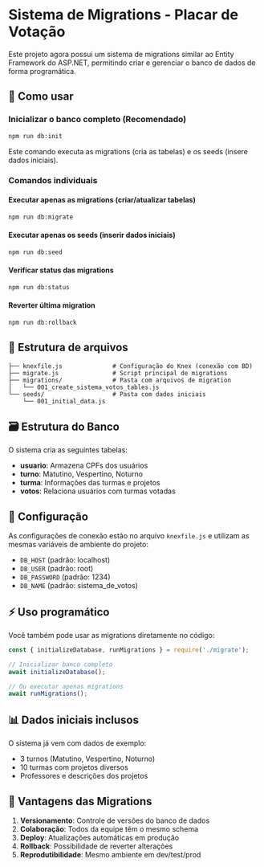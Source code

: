 # Sistema de Migrations - Placar de Votação

Este projeto agora possui um sistema de migrations similar ao Entity Framework do ASP.NET, permitindo criar e gerenciar o banco de dados de forma programática.

## 🚀 Como usar

### Inicializar o banco completo (Recomendado)
```bash
npm run db:init
```
Este comando executa as migrations (cria as tabelas) e os seeds (insere dados iniciais).

### Comandos individuais

#### Executar apenas as migrations (criar/atualizar tabelas)
```bash
npm run db:migrate
```

#### Executar apenas os seeds (inserir dados iniciais)
```bash
npm run db:seed
```

#### Verificar status das migrations
```bash
npm run db:status
```

#### Reverter última migration
```bash
npm run db:rollback
```

## 📁 Estrutura de arquivos

```
├── knexfile.js              # Configuração do Knex (conexão com BD)
├── migrate.js               # Script principal de migrations
├── migrations/              # Pasta com arquivos de migration
│   └── 001_create_sistema_votos_tables.js
└── seeds/                   # Pasta com dados iniciais
    └── 001_initial_data.js
```

## 🗃️ Estrutura do Banco

O sistema cria as seguintes tabelas:

- **usuario**: Armazena CPFs dos usuários
- **turno**: Matutino, Vespertino, Noturno
- **turma**: Informações das turmas e projetos
- **votos**: Relaciona usuários com turmas votadas

## 🔧 Configuração

As configurações de conexão estão no arquivo `knexfile.js` e utilizam as mesmas variáveis de ambiente do projeto:

- `DB_HOST` (padrão: localhost)
- `DB_USER` (padrão: root)
- `DB_PASSWORD` (padrão: 1234)
- `DB_NAME` (padrão: sistema_de_votos)

## ⚡ Uso programático

Você também pode usar as migrations diretamente no código:

```javascript
const { initializeDatabase, runMigrations } = require('./migrate');

// Inicializar banco completo
await initializeDatabase();

// Ou executar apenas migrations
await runMigrations();
```

## 📊 Dados iniciais inclusos

O sistema já vem com dados de exemplo:
- 3 turnos (Matutino, Vespertino, Noturno)
- 10 turmas com projetos diversos
- Professores e descrições dos projetos

## 🔄 Vantagens das Migrations

1. **Versionamento**: Controle de versões do banco de dados
2. **Colaboração**: Todos da equipe têm o mesmo schema
3. **Deploy**: Atualizações automáticas em produção
4. **Rollback**: Possibilidade de reverter alterações
5. **Reprodutibilidade**: Mesmo ambiente em dev/test/prod